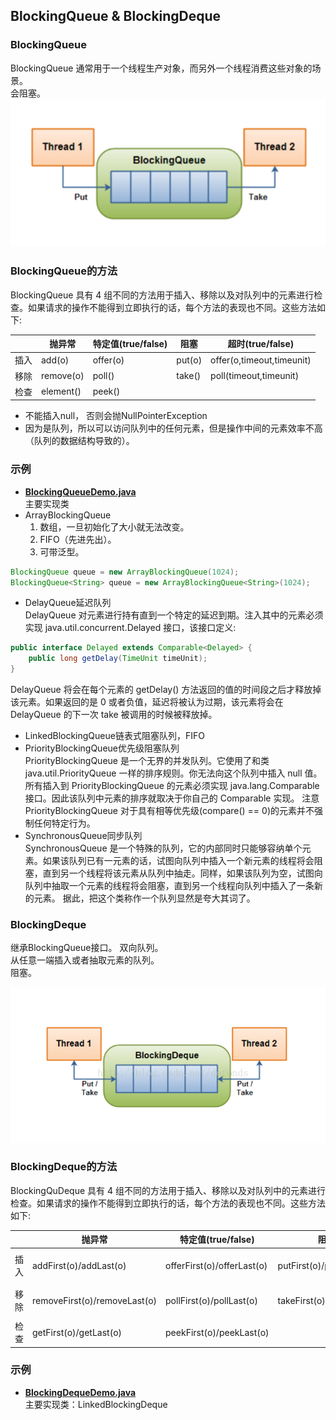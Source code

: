 ## BlockingQueue & BlockingDeque
### BlockingQueue
BlockingQueue 通常用于一个线程生产对象，而另外一个线程消费这些对象的场景。  
会阻塞。  
![BlockingQueue1.png](../pics/BlockingQueue1.png)

### BlockingQueue的方法
BlockingQueue 具有 4 组不同的方法用于插入、移除以及对队列中的元素进行检查。如果请求的操作不能得到立即执行的话，每个方法的表现也不同。这些方法如下:  

| | 抛异常 | 特定值(true/false) | 阻塞 | 超时(true/false)|
| --- | --- | --- | --- | --- |
|插入 |add(o)   |offer(o)|put(o)   |offer(o,timeout,timeunit)   |
|移除 |remove(o)|poll() |take()  |poll(timeout,timeunit)   |
|检查 |element()|peek()|  |   |
* 不能插入null， 否则会抛NullPointerException
* 因为是队列，所以可以访问队列中的任何元素，但是操作中间的元素效率不高（队列的数据结构导致的）。

### 示例
* [**BlockingQueueDemo.java**](../main/java/com/example/jucdemo/blockingqueue/BlockingQueueDemo.java)  
主要实现类  
* ArrayBlockingQueue  
  1. 数组，一旦初始化了大小就无法改变。  
  2. FIFO（先进先出）。  
  3. 可带泛型。  
```java
BlockingQueue queue = new ArrayBlockingQueue(1024);
BlockingQueue<String> queue = new ArrayBlockingQueue<String>(1024);
```
* DelayQueue延迟队列  
DelayQueue 对元素进行持有直到一个特定的延迟到期。注入其中的元素必须实现 java.util.concurrent.Delayed 接口，该接口定义:  
```java
public interface Delayed extends Comparable<Delayed> {
    public long getDelay(TimeUnit timeUnit);
}
```  
DelayQueue 将会在每个元素的 getDelay() 方法返回的值的时间段之后才释放掉该元素。如果返回的是 0 或者负值，延迟将被认为过期，该元素将会在 DelayQueue 的下一次 take  被调用的时候被释放掉。

* LinkedBlockingQueue链表式阻塞队列，FIFO
* PriorityBlockingQueue优先级阻塞队列  
PriorityBlockingQueue 是一个无界的并发队列。它使用了和类 java.util.PriorityQueue 一样的排序规则。你无法向这个队列中插入 null 值。
所有插入到 PriorityBlockingQueue 的元素必须实现 java.lang.Comparable 接口。因此该队列中元素的排序就取决于你自己的 Comparable 实现。
注意 PriorityBlockingQueue 对于具有相等优先级(compare() == 0)的元素并不强制任何特定行为。  
* SynchronousQueue同步队列  
SynchronousQueue 是一个特殊的队列，它的内部同时只能够容纳单个元素。如果该队列已有一元素的话，试图向队列中插入一个新元素的线程将会阻塞，直到另一个线程将该元素从队列中抽走。同样，如果该队列为空，试图向队列中抽取一个元素的线程将会阻塞，直到另一个线程向队列中插入了一条新的元素。
据此，把这个类称作一个队列显然是夸大其词了。  


### BlockingDeque
继承BlockingQueue接口。
双向队列。  
从任意一端插入或者抽取元素的队列。  
阻塞。  

![BlockingDeque.png](../pics/BlockingDeque.png)
### BlockingDeque的方法
BlockingQuDeque 具有 4 组不同的方法用于插入、移除以及对队列中的元素进行检查。如果请求的操作不能得到立即执行的话，每个方法的表现也不同。这些方法如下:

| | 抛异常 | 特定值(true/false) | 阻塞 | 超时(true/false)|
| --- | --- | --- | --- | --- |
|插入 |addFirst(o)/addLast(o)  |offerFirst(o)/offerLast(o)|putFirst(o)/putLast(o)|offerFirst(o, timeout, timeunit)/offerLast(o, timeout, timeunit)|
|移除 |removeFirst(o)/removeLast(o)|pollFirst(o)/pollLast(o)|takeFirst(o)/takeLast(o)|pollFirst(timeout, timeunit)/pollLast(timeout, timeunit)|
|检查 |getFirst(o)/getLast(o)|peekFirst(o)/peekLast(o)|  |   |

### 示例
* [**BlockingDequeDemo.java**](../main/java/com/example/jucdemo/blockingdeque/BlockingDequeDemo.java)  
主要实现类：LinkedBlockingDeque
